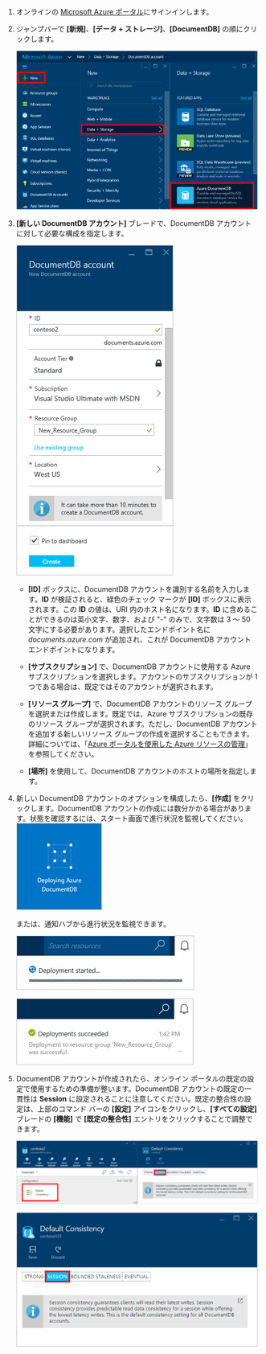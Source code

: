 1.	オンラインの [Microsoft Azure ポータル](https://portal.azure.com/)にサインインします。
2.	ジャンプバーで **[新規]**、**[データ + ストレージ]**、**[DocumentDB]** の順にクリックします。

	![[作成] ブレードの [新規] ボタンと [データ + ストレージ]、および [データ + ストレージ] ブレードの Azure DocumentDB が強調表示された、データベース作成用の Azure プレビュー ポータルのスクリーン ショット](./media/documentdb-create-dbaccount/create-nosql-db-databases-json-tutorial-1.png)

3. **[新しい DocumentDB アカウント]** ブレードで、DocumentDB アカウントに対して必要な構成を指定します。

	![新しい [DocumentDB] ブレードのスクリーン ショット](./media/documentdb-create-dbaccount/create-nosql-db-databases-json-tutorial-2.png)


	- **[ID]** ボックスに、DocumentDB アカウントを識別する名前を入力します。**ID** が検証されると、緑色のチェック マークが **[ID]** ボックスに表示されます。この **ID** の値は、URI 内のホスト名になります。**ID** に含めることができるのは英小文字、数字、および "-" のみで、文字数は 3 ～ 50 文字にする必要があります。選択したエンドポイント名に *documents.azure.com* が追加され、これが DocumentDB アカウント エンドポイントになります。

	- **[サブスクリプション]** で、DocumentDB アカウントに使用する Azure サブスクリプションを選択します。アカウントのサブスクリプションが 1 つである場合は、既定ではそのアカウントが選択されます。

	- **[リソース グループ]** で、DocumentDB アカウントのリソース グループを選択または作成します。既定では、Azure サブスクリプションの既存のリソース グループが選択されます。ただし、DocumentDB アカウントを追加する新しいリソース グループの作成を選択することもできます。詳細については、「[Azure ポータルを使用した Azure リソースの管理](resource-group-portal.md)」を参照してください。

	- **[場所]** を使用して、DocumentDB アカウントのホストの場所を指定します。

4.	新しい DocumentDB アカウントのオプションを構成したら、**[作成]** をクリックします。DocumentDB アカウントの作成には数分かかる場合があります。状態を確認するには、スタート画面で進行状況を監視してください。  
	![スタート画面の [作成中] タイルのスクリーン ショット (オンライン データベース クリエーター)](./media/documentdb-create-dbaccount/create-nosql-db-databases-json-tutorial-3.png)

	または、通知ハブから進行状況を監視できます。

	![迅速なデータベースの作成 - DocumentDB アカウントを作成中であることを示す通知ハブのスクリーンショット](./media/documentdb-create-dbaccount/create-nosql-db-databases-json-tutorial-4.png)

	![DocumentDB アカウントが正常に作成され、リソース グループにデプロイされたことを示す通知ハブのスクリーンショット - オンライン データベース クリエーターの通知](./media/documentdb-create-dbaccount/create-nosql-db-databases-json-tutorial-5.png)

5.	DocumentDB アカウントが作成されたら、オンライン ポータルの既定の設定で使用するための準備が整います。DocumentDB アカウントの既定の一貫性は **Session** に設定されることに注意してください。既定の整合性の設定は、上部のコマンド バーの **[設定]** アイコンをクリックし、**[すべての設定]** ブレードの **[機能]** で **[既定の整合性]** エントリをクリックすることで調整できます。

    ![[リソース グループ] ブレードのスクリーン ショット - アプリケーション開発の開始](./media/documentdb-create-dbaccount/create-nosql-db-databases-json-tutorial-6.png)

    ![Screen shot of the Consistency Level blade - Session Consistency](./media/documentdb-create-dbaccount/create-nosql-db-databases-json-tutorial-7.png)

[How to: Create a DocumentDB account]: #Howto
[Next steps]: #NextSteps
[documentdb-manage]: ../articles/documentdb/documentdb-manage.md

<!---HONumber=AcomDC_0302_2016-->
